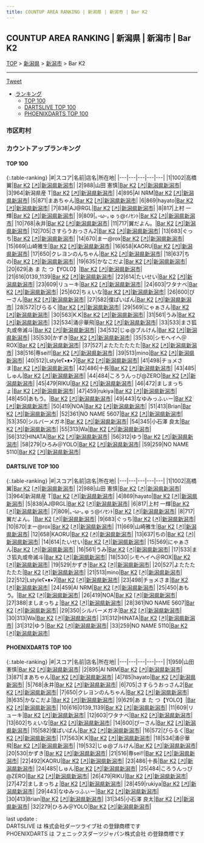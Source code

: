 ```yaml
---
title: COUNTUP AREA RANKING | 新潟県 | 新潟市 | Bar K2
---
```

## COUNTUP AREA RANKING | 新潟県 | 新潟市 | Bar K2

[TOP](/darts/rank/) > [新潟県](/darts/rank/新潟県/) > [新潟市](/darts/rank/新潟県/新潟市/) > Bar K2

___

<a href="https://twitter.com/share?ref_src=twsrc%5Etfw" data-text="COUNTUP AREA RANKING | 新潟県新潟市Bar K2" class="twitter-share-button" data-hashtags="DARTSLIVE,PHOENIXDARTS,darts,ダーツ" data-show-count="false">Tweet</a>

* [ランキング](#カウントアップランキング)
    * [TOP 100](#top-100)
    * [DARTSLIVE TOP 100](#dartslive-top-100)
    * [PHOENIXDARTS TOP 100](#phoenixdarts-top-100)

### 市区町村

<ul>

</ul>

### カウントアップランキング

#### TOP 100



{:.table-ranking}
|#|スコア|名前|店名|所在地|
|---|---|---|---|---|
|1|1002|<span class="rank-name-dl">高橋 翼</span>|<a href="/darts/rank/shops/5e05a9c4b9d588f5a3f63593b5358cc4.html">Bar K2</a> <a href="https://search.dartslive.com/jp/shop/5e05a9c4b9d588f5a3f63593b5358cc4">[↗]</a>|<a href="/darts/rank/新潟県/新潟市">新潟県新潟市</a>|
|2|988|<span class="rank-name-dl">山田 憲慎</span>|<a href="/darts/rank/shops/5e05a9c4b9d588f5a3f63593b5358cc4.html">Bar K2</a> <a href="https://search.dartslive.com/jp/shop/5e05a9c4b9d588f5a3f63593b5358cc4">[↗]</a>|<a href="/darts/rank/新潟県/新潟市">新潟県新潟市</a>|
|3|964|<span class="rank-name-dl">新潟県産 T</span>|<a href="/darts/rank/shops/5e05a9c4b9d588f5a3f63593b5358cc4.html">Bar K2</a> <a href="https://search.dartslive.com/jp/shop/5e05a9c4b9d588f5a3f63593b5358cc4">[↗]</a>|<a href="/darts/rank/新潟県/新潟市">新潟県新潟市</a>|
|4|895|<span class="rank-name-pd">AI NRM</span>|<a href="/darts/rank/shops/81511.html">Bar K2</a> <a href="https://vs.phoenixdarts.com/jp/shop/shopDetailInfo/s_81511?s_seq=81511">[↗]</a>|<a href="/darts/rank/新潟県/新潟市">新潟県新潟市</a>|
|5|871|<span class="rank-name-pd">まあちゃん</span>|<a href="/darts/rank/shops/81511.html">Bar K2</a> <a href="https://vs.phoenixdarts.com/jp/shop/shopDetailInfo/s_81511?s_seq=81511">[↗]</a>|<a href="/darts/rank/新潟県/新潟市">新潟県新潟市</a>|
|6|869|<span class="rank-name-dl">hayato</span>|<a href="/darts/rank/shops/5e05a9c4b9d588f5a3f63593b5358cc4.html">Bar K2</a> <a href="https://search.dartslive.com/jp/shop/5e05a9c4b9d588f5a3f63593b5358cc4">[↗]</a>|<a href="/darts/rank/新潟県/新潟市">新潟県新潟市</a>|
|7|838|<span class="rank-name-dl">AJ@RGL</span>|<a href="/darts/rank/shops/5e05a9c4b9d588f5a3f63593b5358cc4.html">Bar K2</a> <a href="https://search.dartslive.com/jp/shop/5e05a9c4b9d588f5a3f63593b5358cc4">[↗]</a>|<a href="/darts/rank/新潟県/新潟市">新潟県新潟市</a>|
|8|817|<span class="rank-name-dl">上村 一輝</span>|<a href="/darts/rank/shops/5e05a9c4b9d588f5a3f63593b5358cc4.html">Bar K2</a> <a href="https://search.dartslive.com/jp/shop/5e05a9c4b9d588f5a3f63593b5358cc4">[↗]</a>|<a href="/darts/rank/新潟県/新潟市">新潟県新潟市</a>|
|9|809|<span class="rank-name-dl">｡-ω-｡ゅぅ@ｲﾉｾﾝﾄ</span>|<a href="/darts/rank/shops/5e05a9c4b9d588f5a3f63593b5358cc4.html">Bar K2</a> <a href="https://search.dartslive.com/jp/shop/5e05a9c4b9d588f5a3f63593b5358cc4">[↗]</a>|<a href="/darts/rank/新潟県/新潟市">新潟県新潟市</a>|
|10|768|<span class="rank-name-pd">永井</span>|<a href="/darts/rank/shops/81511.html">Bar K2</a> <a href="https://vs.phoenixdarts.com/jp/shop/shopDetailInfo/s_81511?s_seq=81511">[↗]</a>|<a href="/darts/rank/新潟県/新潟市">新潟県新潟市</a>|
|11|717|<span class="rank-name-dl">翼だよん。</span>|<a href="/darts/rank/shops/5e05a9c4b9d588f5a3f63593b5358cc4.html">Bar K2</a> <a href="https://search.dartslive.com/jp/shop/5e05a9c4b9d588f5a3f63593b5358cc4">[↗]</a>|<a href="/darts/rank/新潟県/新潟市">新潟県新潟市</a>|
|12|705|<span class="rank-name-pd">さすらうおっさん2</span>|<a href="/darts/rank/shops/81511.html">Bar K2</a> <a href="https://vs.phoenixdarts.com/jp/shop/shopDetailInfo/s_81511?s_seq=81511">[↗]</a>|<a href="/darts/rank/新潟県/新潟市">新潟県新潟市</a>|
|13|683|<span class="rank-name-dl">ぐっち</span>|<a href="/darts/rank/shops/5e05a9c4b9d588f5a3f63593b5358cc4.html">Bar K2</a> <a href="https://search.dartslive.com/jp/shop/5e05a9c4b9d588f5a3f63593b5358cc4">[↗]</a>|<a href="/darts/rank/新潟県/新潟市">新潟県新潟市</a>|
|14|670|<span class="rank-name-dl">まー@rox</span>|<a href="/darts/rank/shops/5e05a9c4b9d588f5a3f63593b5358cc4.html">Bar K2</a> <a href="https://search.dartslive.com/jp/shop/5e05a9c4b9d588f5a3f63593b5358cc4">[↗]</a>|<a href="/darts/rank/新潟県/新潟市">新潟県新潟市</a>|
|15|669|<span class="rank-name-dl">山崎雅生</span>|<a href="/darts/rank/shops/5e05a9c4b9d588f5a3f63593b5358cc4.html">Bar K2</a> <a href="https://search.dartslive.com/jp/shop/5e05a9c4b9d588f5a3f63593b5358cc4">[↗]</a>|<a href="/darts/rank/新潟県/新潟市">新潟県新潟市</a>|
|16|658|<span class="rank-name-dl">KAORU</span>|<a href="/darts/rank/shops/5e05a9c4b9d588f5a3f63593b5358cc4.html">Bar K2</a> <a href="https://search.dartslive.com/jp/shop/5e05a9c4b9d588f5a3f63593b5358cc4">[↗]</a>|<a href="/darts/rank/新潟県/新潟市">新潟県新潟市</a>|
|17|650|<span class="rank-name-pd">クレヨンのんちゃん</span>|<a href="/darts/rank/shops/81511.html">Bar K2</a> <a href="https://vs.phoenixdarts.com/jp/shop/shopDetailInfo/s_81511?s_seq=81511">[↗]</a>|<a href="/darts/rank/新潟県/新潟市">新潟県新潟市</a>|
|18|637|<span class="rank-name-dl">ちの</span>|<a href="/darts/rank/shops/5e05a9c4b9d588f5a3f63593b5358cc4.html">Bar K2</a> <a href="https://search.dartslive.com/jp/shop/5e05a9c4b9d588f5a3f63593b5358cc4">[↗]</a>|<a href="/darts/rank/新潟県/新潟市">新潟県新潟市</a>|
|19|635|<span class="rank-name-pd">かなこだよ</span>|<a href="/darts/rank/shops/81511.html">Bar K2</a> <a href="https://vs.phoenixdarts.com/jp/shop/shopDetailInfo/s_81511?s_seq=81511">[↗]</a>|<a href="/darts/rank/新潟県/新潟市">新潟県新潟市</a>|
|20|629|<span class="rank-name-pd">あ ま た つ【YOLO】</span>|<a href="/darts/rank/shops/81511.html">Bar K2</a> <a href="https://vs.phoenixdarts.com/jp/shop/shopDetailInfo/s_81511?s_seq=81511">[↗]</a>|<a href="/darts/rank/新潟県/新潟市">新潟県新潟市</a>|
|21|616|<span class="rank-name-pd">0139_1139</span>|<a href="/darts/rank/shops/81511.html">Bar K2</a> <a href="https://vs.phoenixdarts.com/jp/shop/shopDetailInfo/s_81511?s_seq=81511">[↗]</a>|<a href="/darts/rank/新潟県/新潟市">新潟県新潟市</a>|
|22|614|<span class="rank-name-dl">たいせい</span>|<a href="/darts/rank/shops/5e05a9c4b9d588f5a3f63593b5358cc4.html">Bar K2</a> <a href="https://search.dartslive.com/jp/shop/5e05a9c4b9d588f5a3f63593b5358cc4">[↗]</a>|<a href="/darts/rank/新潟県/新潟市">新潟県新潟市</a>|
|23|609|<span class="rank-name-pd">リューキ</span>|<a href="/darts/rank/shops/81511.html">Bar K2</a> <a href="https://vs.phoenixdarts.com/jp/shop/shopDetailInfo/s_81511?s_seq=81511">[↗]</a>|<a href="/darts/rank/新潟県/新潟市">新潟県新潟市</a>|
|24|603|<span class="rank-name-pd">ワタナベ</span>|<a href="/darts/rank/shops/81511.html">Bar K2</a> <a href="https://vs.phoenixdarts.com/jp/shop/shopDetailInfo/s_81511?s_seq=81511">[↗]</a>|<a href="/darts/rank/新潟県/新潟市">新潟県新潟市</a>|
|25|602|<span class="rank-name-pd">ちぇいな</span>|<a href="/darts/rank/shops/81511.html">Bar K2</a> <a href="https://vs.phoenixdarts.com/jp/shop/shopDetailInfo/s_81511?s_seq=81511">[↗]</a>|<a href="/darts/rank/新潟県/新潟市">新潟県新潟市</a>|
|26|600|<span class="rank-name-pd">ぴーさん</span>|<a href="/darts/rank/shops/81511.html">Bar K2</a> <a href="https://vs.phoenixdarts.com/jp/shop/shopDetailInfo/s_81511?s_seq=81511">[↗]</a>|<a href="/darts/rank/新潟県/新潟市">新潟県新潟市</a>|
|27|582|<span class="rank-name-pd">僕ぱいぱん</span>|<a href="/darts/rank/shops/81511.html">Bar K2</a> <a href="https://vs.phoenixdarts.com/jp/shop/shopDetailInfo/s_81511?s_seq=81511">[↗]</a>|<a href="/darts/rank/新潟県/新潟市">新潟県新潟市</a>|
|28|572|<span class="rank-name-pd">ぴらるく</span>|<a href="/darts/rank/shops/81511.html">Bar K2</a> <a href="https://vs.phoenixdarts.com/jp/shop/shopDetailInfo/s_81511?s_seq=81511">[↗]</a>|<a href="/darts/rank/新潟県/新潟市">新潟県新潟市</a>|
|29|569|<span class="rank-name-dl">にゃぁさん</span>|<a href="/darts/rank/shops/5e05a9c4b9d588f5a3f63593b5358cc4.html">Bar K2</a> <a href="https://search.dartslive.com/jp/shop/5e05a9c4b9d588f5a3f63593b5358cc4">[↗]</a>|<a href="/darts/rank/新潟県/新潟市">新潟県新潟市</a>|
|30|563|<span class="rank-name-pd">K.K</span>|<a href="/darts/rank/shops/81511.html">Bar K2</a> <a href="https://vs.phoenixdarts.com/jp/shop/shopDetailInfo/s_81511?s_seq=81511">[↗]</a>|<a href="/darts/rank/新潟県/新潟市">新潟県新潟市</a>|
|31|561|<span class="rank-name-dl">うみ</span>|<a href="/darts/rank/shops/5e05a9c4b9d588f5a3f63593b5358cc4.html">Bar K2</a> <a href="https://search.dartslive.com/jp/shop/5e05a9c4b9d588f5a3f63593b5358cc4">[↗]</a>|<a href="/darts/rank/新潟県/新潟市">新潟県新潟市</a>|
|32|534|<span class="rank-name-pd">涌＠華飛</span>|<a href="/darts/rank/shops/81511.html">Bar K2</a> <a href="https://vs.phoenixdarts.com/jp/shop/shopDetailInfo/s_81511?s_seq=81511">[↗]</a>|<a href="/darts/rank/新潟県/新潟市">新潟県新潟市</a>|
|33|533|<span class="rank-name-dl">まさ狐丸或帝滅斗</span>|<a href="/darts/rank/shops/5e05a9c4b9d588f5a3f63593b5358cc4.html">Bar K2</a> <a href="https://search.dartslive.com/jp/shop/5e05a9c4b9d588f5a3f63593b5358cc4">[↗]</a>|<a href="/darts/rank/新潟県/新潟市">新潟県新潟市</a>|
|34|532|<span class="rank-name-pd">じゅ@ブルけん</span>|<a href="/darts/rank/shops/81511.html">Bar K2</a> <a href="https://vs.phoenixdarts.com/jp/shop/shopDetailInfo/s_81511?s_seq=81511">[↗]</a>|<a href="/darts/rank/新潟県/新潟市">新潟県新潟市</a>|
|35|530|<span class="rank-name-pd">かずき</span>|<a href="/darts/rank/shops/81511.html">Bar K2</a> <a href="https://vs.phoenixdarts.com/jp/shop/shopDetailInfo/s_81511?s_seq=81511">[↗]</a>|<a href="/darts/rank/新潟県/新潟市">新潟県新潟市</a>|
|35|530|<span class="rank-name-dl">シモヘイヘ＠ROX</span>|<a href="/darts/rank/shops/5e05a9c4b9d588f5a3f63593b5358cc4.html">Bar K2</a> <a href="https://search.dartslive.com/jp/shop/5e05a9c4b9d588f5a3f63593b5358cc4">[↗]</a>|<a href="/darts/rank/新潟県/新潟市">新潟県新潟市</a>|
|37|527|<span class="rank-name-dl">よたたたたたた</span>|<a href="/darts/rank/shops/5e05a9c4b9d588f5a3f63593b5358cc4.html">Bar K2</a> <a href="https://search.dartslive.com/jp/shop/5e05a9c4b9d588f5a3f63593b5358cc4">[↗]</a>|<a href="/darts/rank/新潟県/新潟市">新潟県新潟市</a>|
|38|516|<span class="rank-name-pd">専sei!!</span>|<a href="/darts/rank/shops/81511.html">Bar K2</a> <a href="https://vs.phoenixdarts.com/jp/shop/shopDetailInfo/s_81511?s_seq=81511">[↗]</a>|<a href="/darts/rank/新潟県/新潟市">新潟県新潟市</a>|
|39|513|<span class="rank-name-dl">mino</span>|<a href="/darts/rank/shops/5e05a9c4b9d588f5a3f63593b5358cc4.html">Bar K2</a> <a href="https://search.dartslive.com/jp/shop/5e05a9c4b9d588f5a3f63593b5358cc4">[↗]</a>|<a href="/darts/rank/新潟県/新潟市">新潟県新潟市</a>|
|40|512|<span class="rank-name-dl">Lstyleʕ•ᴥ•ʔ</span>|<a href="/darts/rank/shops/5e05a9c4b9d588f5a3f63593b5358cc4.html">Bar K2</a> <a href="https://search.dartslive.com/jp/shop/5e05a9c4b9d588f5a3f63593b5358cc4">[↗]</a>|<a href="/darts/rank/新潟県/新潟市">新潟県新潟市</a>|
|41|498|<span class="rank-name-dl">チョメさま</span>|<a href="/darts/rank/shops/5e05a9c4b9d588f5a3f63593b5358cc4.html">Bar K2</a> <a href="https://search.dartslive.com/jp/shop/5e05a9c4b9d588f5a3f63593b5358cc4">[↗]</a>|<a href="/darts/rank/新潟県/新潟市">新潟県新潟市</a>|
|42|486|<span class="rank-name-pd">十長</span>|<a href="/darts/rank/shops/81511.html">Bar K2</a> <a href="https://vs.phoenixdarts.com/jp/shop/shopDetailInfo/s_81511?s_seq=81511">[↗]</a>|<a href="/darts/rank/新潟県/新潟市">新潟県新潟市</a>|
|43|485|<span class="rank-name-pd">しゅん</span>|<a href="/darts/rank/shops/81511.html">Bar K2</a> <a href="https://vs.phoenixdarts.com/jp/shop/shopDetailInfo/s_81511?s_seq=81511">[↗]</a>|<a href="/darts/rank/新潟県/新潟市">新潟県新潟市</a>|
|44|484|<span class="rank-name-pd">ころうんっぴ@ZERO</span>|<a href="/darts/rank/shops/81511.html">Bar K2</a> <a href="https://vs.phoenixdarts.com/jp/shop/shopDetailInfo/s_81511?s_seq=81511">[↗]</a>|<a href="/darts/rank/新潟県/新潟市">新潟県新潟市</a>|
|45|479|<span class="rank-name-pd">RIKU</span>|<a href="/darts/rank/shops/81511.html">Bar K2</a> <a href="https://vs.phoenixdarts.com/jp/shop/shopDetailInfo/s_81511?s_seq=81511">[↗]</a>|<a href="/darts/rank/新潟県/新潟市">新潟県新潟市</a>|
|46|472|<span class="rank-name-pd">ましまっちょ</span>|<a href="/darts/rank/shops/81511.html">Bar K2</a> <a href="https://vs.phoenixdarts.com/jp/shop/shopDetailInfo/s_81511?s_seq=81511">[↗]</a>|<a href="/darts/rank/新潟県/新潟市">新潟県新潟市</a>|
|47|459|<span class="rank-name-pd">rukiya</span>|<a href="/darts/rank/shops/81511.html">Bar K2</a> <a href="https://vs.phoenixdarts.com/jp/shop/shopDetailInfo/s_81511?s_seq=81511">[↗]</a>|<a href="/darts/rank/新潟県/新潟市">新潟県新潟市</a>|
|48|450|<span class="rank-name-dl">あもう。</span>|<a href="/darts/rank/shops/5e05a9c4b9d588f5a3f63593b5358cc4.html">Bar K2</a> <a href="https://search.dartslive.com/jp/shop/5e05a9c4b9d588f5a3f63593b5358cc4">[↗]</a>|<a href="/darts/rank/新潟県/新潟市">新潟県新潟市</a>|
|49|443|<span class="rank-name-pd">なゆみっふぃー</span>|<a href="/darts/rank/shops/81511.html">Bar K2</a> <a href="https://vs.phoenixdarts.com/jp/shop/shopDetailInfo/s_81511?s_seq=81511">[↗]</a>|<a href="/darts/rank/新潟県/新潟市">新潟県新潟市</a>|
|50|419|<span class="rank-name-dl">NOA</span>|<a href="/darts/rank/shops/5e05a9c4b9d588f5a3f63593b5358cc4.html">Bar K2</a> <a href="https://search.dartslive.com/jp/shop/5e05a9c4b9d588f5a3f63593b5358cc4">[↗]</a>|<a href="/darts/rank/新潟県/新潟市">新潟県新潟市</a>|
|51|413|<span class="rank-name-pd">Brian</span>|<a href="/darts/rank/shops/81511.html">Bar K2</a> <a href="https://vs.phoenixdarts.com/jp/shop/shopDetailInfo/s_81511?s_seq=81511">[↗]</a>|<a href="/darts/rank/新潟県/新潟市">新潟県新潟市</a>|
|52|361|<span class="rank-name-dl">NO NAME 5607</span>|<a href="/darts/rank/shops/5e05a9c4b9d588f5a3f63593b5358cc4.html">Bar K2</a> <a href="https://search.dartslive.com/jp/shop/5e05a9c4b9d588f5a3f63593b5358cc4">[↗]</a>|<a href="/darts/rank/新潟県/新潟市">新潟県新潟市</a>|
|53|350|<span class="rank-name-dl">シルバーメガネ</span>|<a href="/darts/rank/shops/5e05a9c4b9d588f5a3f63593b5358cc4.html">Bar K2</a> <a href="https://search.dartslive.com/jp/shop/5e05a9c4b9d588f5a3f63593b5358cc4">[↗]</a>|<a href="/darts/rank/新潟県/新潟市">新潟県新潟市</a>|
|54|345|<span class="rank-name-pd"><span class="pro-icon-pd"></span>小石澤 良太</span>|<a href="/darts/rank/shops/81511.html">Bar K2</a> <a href="https://vs.phoenixdarts.com/jp/shop/shopDetailInfo/s_81511?s_seq=81511">[↗]</a>|<a href="/darts/rank/新潟県/新潟市">新潟県新潟市</a>|
|55|313|<span class="rank-name-dl">Wa</span>|<a href="/darts/rank/shops/5e05a9c4b9d588f5a3f63593b5358cc4.html">Bar K2</a> <a href="https://search.dartslive.com/jp/shop/5e05a9c4b9d588f5a3f63593b5358cc4">[↗]</a>|<a href="/darts/rank/新潟県/新潟市">新潟県新潟市</a>|
|56|312|<span class="rank-name-dl">HINATA</span>|<a href="/darts/rank/shops/5e05a9c4b9d588f5a3f63593b5358cc4.html">Bar K2</a> <a href="https://search.dartslive.com/jp/shop/5e05a9c4b9d588f5a3f63593b5358cc4">[↗]</a>|<a href="/darts/rank/新潟県/新潟市">新潟県新潟市</a>|
|56|312|<span class="rank-name-dl">ゆう</span>|<a href="/darts/rank/shops/5e05a9c4b9d588f5a3f63593b5358cc4.html">Bar K2</a> <a href="https://search.dartslive.com/jp/shop/5e05a9c4b9d588f5a3f63593b5358cc4">[↗]</a>|<a href="/darts/rank/新潟県/新潟市">新潟県新潟市</a>|
|58|279|<span class="rank-name-pd">ひろみ＠YOLO</span>|<a href="/darts/rank/shops/81511.html">Bar K2</a> <a href="https://vs.phoenixdarts.com/jp/shop/shopDetailInfo/s_81511?s_seq=81511">[↗]</a>|<a href="/darts/rank/新潟県/新潟市">新潟県新潟市</a>|
|59|259|<span class="rank-name-dl">NO NAME 5110</span>|<a href="/darts/rank/shops/5e05a9c4b9d588f5a3f63593b5358cc4.html">Bar K2</a> <a href="https://search.dartslive.com/jp/shop/5e05a9c4b9d588f5a3f63593b5358cc4">[↗]</a>|<a href="/darts/rank/新潟県/新潟市">新潟県新潟市</a>|


#### DARTSLIVE TOP 100



{:.table-ranking}
|#|スコア|名前|店名|所在地|
|---|---|---|---|---|
|1|1002|<span class="rank-name-dl">高橋 翼</span>|<a href="/darts/rank/shops/5e05a9c4b9d588f5a3f63593b5358cc4.html">Bar K2</a> <a href="https://search.dartslive.com/jp/shop/5e05a9c4b9d588f5a3f63593b5358cc4">[↗]</a>|<a href="/darts/rank/新潟県/新潟市">新潟県新潟市</a>|
|2|988|<span class="rank-name-dl">山田 憲慎</span>|<a href="/darts/rank/shops/5e05a9c4b9d588f5a3f63593b5358cc4.html">Bar K2</a> <a href="https://search.dartslive.com/jp/shop/5e05a9c4b9d588f5a3f63593b5358cc4">[↗]</a>|<a href="/darts/rank/新潟県/新潟市">新潟県新潟市</a>|
|3|964|<span class="rank-name-dl">新潟県産 T</span>|<a href="/darts/rank/shops/5e05a9c4b9d588f5a3f63593b5358cc4.html">Bar K2</a> <a href="https://search.dartslive.com/jp/shop/5e05a9c4b9d588f5a3f63593b5358cc4">[↗]</a>|<a href="/darts/rank/新潟県/新潟市">新潟県新潟市</a>|
|4|869|<span class="rank-name-dl">hayato</span>|<a href="/darts/rank/shops/5e05a9c4b9d588f5a3f63593b5358cc4.html">Bar K2</a> <a href="https://search.dartslive.com/jp/shop/5e05a9c4b9d588f5a3f63593b5358cc4">[↗]</a>|<a href="/darts/rank/新潟県/新潟市">新潟県新潟市</a>|
|5|838|<span class="rank-name-dl">AJ@RGL</span>|<a href="/darts/rank/shops/5e05a9c4b9d588f5a3f63593b5358cc4.html">Bar K2</a> <a href="https://search.dartslive.com/jp/shop/5e05a9c4b9d588f5a3f63593b5358cc4">[↗]</a>|<a href="/darts/rank/新潟県/新潟市">新潟県新潟市</a>|
|6|817|<span class="rank-name-dl">上村 一輝</span>|<a href="/darts/rank/shops/5e05a9c4b9d588f5a3f63593b5358cc4.html">Bar K2</a> <a href="https://search.dartslive.com/jp/shop/5e05a9c4b9d588f5a3f63593b5358cc4">[↗]</a>|<a href="/darts/rank/新潟県/新潟市">新潟県新潟市</a>|
|7|809|<span class="rank-name-dl">｡-ω-｡ゅぅ@ｲﾉｾﾝﾄ</span>|<a href="/darts/rank/shops/5e05a9c4b9d588f5a3f63593b5358cc4.html">Bar K2</a> <a href="https://search.dartslive.com/jp/shop/5e05a9c4b9d588f5a3f63593b5358cc4">[↗]</a>|<a href="/darts/rank/新潟県/新潟市">新潟県新潟市</a>|
|8|717|<span class="rank-name-dl">翼だよん。</span>|<a href="/darts/rank/shops/5e05a9c4b9d588f5a3f63593b5358cc4.html">Bar K2</a> <a href="https://search.dartslive.com/jp/shop/5e05a9c4b9d588f5a3f63593b5358cc4">[↗]</a>|<a href="/darts/rank/新潟県/新潟市">新潟県新潟市</a>|
|9|683|<span class="rank-name-dl">ぐっち</span>|<a href="/darts/rank/shops/5e05a9c4b9d588f5a3f63593b5358cc4.html">Bar K2</a> <a href="https://search.dartslive.com/jp/shop/5e05a9c4b9d588f5a3f63593b5358cc4">[↗]</a>|<a href="/darts/rank/新潟県/新潟市">新潟県新潟市</a>|
|10|670|<span class="rank-name-dl">まー@rox</span>|<a href="/darts/rank/shops/5e05a9c4b9d588f5a3f63593b5358cc4.html">Bar K2</a> <a href="https://search.dartslive.com/jp/shop/5e05a9c4b9d588f5a3f63593b5358cc4">[↗]</a>|<a href="/darts/rank/新潟県/新潟市">新潟県新潟市</a>|
|11|669|<span class="rank-name-dl">山崎雅生</span>|<a href="/darts/rank/shops/5e05a9c4b9d588f5a3f63593b5358cc4.html">Bar K2</a> <a href="https://search.dartslive.com/jp/shop/5e05a9c4b9d588f5a3f63593b5358cc4">[↗]</a>|<a href="/darts/rank/新潟県/新潟市">新潟県新潟市</a>|
|12|658|<span class="rank-name-dl">KAORU</span>|<a href="/darts/rank/shops/5e05a9c4b9d588f5a3f63593b5358cc4.html">Bar K2</a> <a href="https://search.dartslive.com/jp/shop/5e05a9c4b9d588f5a3f63593b5358cc4">[↗]</a>|<a href="/darts/rank/新潟県/新潟市">新潟県新潟市</a>|
|13|637|<span class="rank-name-dl">ちの</span>|<a href="/darts/rank/shops/5e05a9c4b9d588f5a3f63593b5358cc4.html">Bar K2</a> <a href="https://search.dartslive.com/jp/shop/5e05a9c4b9d588f5a3f63593b5358cc4">[↗]</a>|<a href="/darts/rank/新潟県/新潟市">新潟県新潟市</a>|
|14|614|<span class="rank-name-dl">たいせい</span>|<a href="/darts/rank/shops/5e05a9c4b9d588f5a3f63593b5358cc4.html">Bar K2</a> <a href="https://search.dartslive.com/jp/shop/5e05a9c4b9d588f5a3f63593b5358cc4">[↗]</a>|<a href="/darts/rank/新潟県/新潟市">新潟県新潟市</a>|
|15|569|<span class="rank-name-dl">にゃぁさん</span>|<a href="/darts/rank/shops/5e05a9c4b9d588f5a3f63593b5358cc4.html">Bar K2</a> <a href="https://search.dartslive.com/jp/shop/5e05a9c4b9d588f5a3f63593b5358cc4">[↗]</a>|<a href="/darts/rank/新潟県/新潟市">新潟県新潟市</a>|
|16|561|<span class="rank-name-dl">うみ</span>|<a href="/darts/rank/shops/5e05a9c4b9d588f5a3f63593b5358cc4.html">Bar K2</a> <a href="https://search.dartslive.com/jp/shop/5e05a9c4b9d588f5a3f63593b5358cc4">[↗]</a>|<a href="/darts/rank/新潟県/新潟市">新潟県新潟市</a>|
|17|533|<span class="rank-name-dl">まさ狐丸或帝滅斗</span>|<a href="/darts/rank/shops/5e05a9c4b9d588f5a3f63593b5358cc4.html">Bar K2</a> <a href="https://search.dartslive.com/jp/shop/5e05a9c4b9d588f5a3f63593b5358cc4">[↗]</a>|<a href="/darts/rank/新潟県/新潟市">新潟県新潟市</a>|
|18|530|<span class="rank-name-dl">シモヘイヘ＠ROX</span>|<a href="/darts/rank/shops/5e05a9c4b9d588f5a3f63593b5358cc4.html">Bar K2</a> <a href="https://search.dartslive.com/jp/shop/5e05a9c4b9d588f5a3f63593b5358cc4">[↗]</a>|<a href="/darts/rank/新潟県/新潟市">新潟県新潟市</a>|
|19|529|<span class="rank-name-dl">かずき</span>|<a href="/darts/rank/shops/5e05a9c4b9d588f5a3f63593b5358cc4.html">Bar K2</a> <a href="https://search.dartslive.com/jp/shop/5e05a9c4b9d588f5a3f63593b5358cc4">[↗]</a>|<a href="/darts/rank/新潟県/新潟市">新潟県新潟市</a>|
|20|527|<span class="rank-name-dl">よたたたたたた</span>|<a href="/darts/rank/shops/5e05a9c4b9d588f5a3f63593b5358cc4.html">Bar K2</a> <a href="https://search.dartslive.com/jp/shop/5e05a9c4b9d588f5a3f63593b5358cc4">[↗]</a>|<a href="/darts/rank/新潟県/新潟市">新潟県新潟市</a>|
|21|513|<span class="rank-name-dl">mino</span>|<a href="/darts/rank/shops/5e05a9c4b9d588f5a3f63593b5358cc4.html">Bar K2</a> <a href="https://search.dartslive.com/jp/shop/5e05a9c4b9d588f5a3f63593b5358cc4">[↗]</a>|<a href="/darts/rank/新潟県/新潟市">新潟県新潟市</a>|
|22|512|<span class="rank-name-dl">Lstyleʕ•ᴥ•ʔ</span>|<a href="/darts/rank/shops/5e05a9c4b9d588f5a3f63593b5358cc4.html">Bar K2</a> <a href="https://search.dartslive.com/jp/shop/5e05a9c4b9d588f5a3f63593b5358cc4">[↗]</a>|<a href="/darts/rank/新潟県/新潟市">新潟県新潟市</a>|
|23|498|<span class="rank-name-dl">チョメさま</span>|<a href="/darts/rank/shops/5e05a9c4b9d588f5a3f63593b5358cc4.html">Bar K2</a> <a href="https://search.dartslive.com/jp/shop/5e05a9c4b9d588f5a3f63593b5358cc4">[↗]</a>|<a href="/darts/rank/新潟県/新潟市">新潟県新潟市</a>|
|24|459|<span class="rank-name-dl">AI NRM</span>|<a href="/darts/rank/shops/5e05a9c4b9d588f5a3f63593b5358cc4.html">Bar K2</a> <a href="https://search.dartslive.com/jp/shop/5e05a9c4b9d588f5a3f63593b5358cc4">[↗]</a>|<a href="/darts/rank/新潟県/新潟市">新潟県新潟市</a>|
|25|450|<span class="rank-name-dl">あもう。</span>|<a href="/darts/rank/shops/5e05a9c4b9d588f5a3f63593b5358cc4.html">Bar K2</a> <a href="https://search.dartslive.com/jp/shop/5e05a9c4b9d588f5a3f63593b5358cc4">[↗]</a>|<a href="/darts/rank/新潟県/新潟市">新潟県新潟市</a>|
|26|419|<span class="rank-name-dl">NOA</span>|<a href="/darts/rank/shops/5e05a9c4b9d588f5a3f63593b5358cc4.html">Bar K2</a> <a href="https://search.dartslive.com/jp/shop/5e05a9c4b9d588f5a3f63593b5358cc4">[↗]</a>|<a href="/darts/rank/新潟県/新潟市">新潟県新潟市</a>|
|27|388|<span class="rank-name-dl">ましまっちょ</span>|<a href="/darts/rank/shops/5e05a9c4b9d588f5a3f63593b5358cc4.html">Bar K2</a> <a href="https://search.dartslive.com/jp/shop/5e05a9c4b9d588f5a3f63593b5358cc4">[↗]</a>|<a href="/darts/rank/新潟県/新潟市">新潟県新潟市</a>|
|28|361|<span class="rank-name-dl">NO NAME 5607</span>|<a href="/darts/rank/shops/5e05a9c4b9d588f5a3f63593b5358cc4.html">Bar K2</a> <a href="https://search.dartslive.com/jp/shop/5e05a9c4b9d588f5a3f63593b5358cc4">[↗]</a>|<a href="/darts/rank/新潟県/新潟市">新潟県新潟市</a>|
|29|350|<span class="rank-name-dl">シルバーメガネ</span>|<a href="/darts/rank/shops/5e05a9c4b9d588f5a3f63593b5358cc4.html">Bar K2</a> <a href="https://search.dartslive.com/jp/shop/5e05a9c4b9d588f5a3f63593b5358cc4">[↗]</a>|<a href="/darts/rank/新潟県/新潟市">新潟県新潟市</a>|
|30|313|<span class="rank-name-dl">Wa</span>|<a href="/darts/rank/shops/5e05a9c4b9d588f5a3f63593b5358cc4.html">Bar K2</a> <a href="https://search.dartslive.com/jp/shop/5e05a9c4b9d588f5a3f63593b5358cc4">[↗]</a>|<a href="/darts/rank/新潟県/新潟市">新潟県新潟市</a>|
|31|312|<span class="rank-name-dl">HINATA</span>|<a href="/darts/rank/shops/5e05a9c4b9d588f5a3f63593b5358cc4.html">Bar K2</a> <a href="https://search.dartslive.com/jp/shop/5e05a9c4b9d588f5a3f63593b5358cc4">[↗]</a>|<a href="/darts/rank/新潟県/新潟市">新潟県新潟市</a>|
|31|312|<span class="rank-name-dl">ゆう</span>|<a href="/darts/rank/shops/5e05a9c4b9d588f5a3f63593b5358cc4.html">Bar K2</a> <a href="https://search.dartslive.com/jp/shop/5e05a9c4b9d588f5a3f63593b5358cc4">[↗]</a>|<a href="/darts/rank/新潟県/新潟市">新潟県新潟市</a>|
|33|259|<span class="rank-name-dl">NO NAME 5110</span>|<a href="/darts/rank/shops/5e05a9c4b9d588f5a3f63593b5358cc4.html">Bar K2</a> <a href="https://search.dartslive.com/jp/shop/5e05a9c4b9d588f5a3f63593b5358cc4">[↗]</a>|<a href="/darts/rank/新潟県/新潟市">新潟県新潟市</a>|


#### PHOENIXDARTS TOP 100



{:.table-ranking}
|#|スコア|名前|店名|所在地|
|---|---|---|---|---|
|1|959|<span class="rank-name-pd"><span class="pro-icon-pd"></span>山田 憲慎</span>|<a href="/darts/rank/shops/81511.html">Bar K2</a> <a href="https://vs.phoenixdarts.com/jp/shop/shopDetailInfo/s_81511?s_seq=81511">[↗]</a>|<a href="/darts/rank/新潟県/新潟市">新潟県新潟市</a>|
|2|895|<span class="rank-name-pd">AI NRM</span>|<a href="/darts/rank/shops/81511.html">Bar K2</a> <a href="https://vs.phoenixdarts.com/jp/shop/shopDetailInfo/s_81511?s_seq=81511">[↗]</a>|<a href="/darts/rank/新潟県/新潟市">新潟県新潟市</a>|
|3|871|<span class="rank-name-pd">まあちゃん</span>|<a href="/darts/rank/shops/81511.html">Bar K2</a> <a href="https://vs.phoenixdarts.com/jp/shop/shopDetailInfo/s_81511?s_seq=81511">[↗]</a>|<a href="/darts/rank/新潟県/新潟市">新潟県新潟市</a>|
|4|785|<span class="rank-name-pd">hayato</span>|<a href="/darts/rank/shops/81511.html">Bar K2</a> <a href="https://vs.phoenixdarts.com/jp/shop/shopDetailInfo/s_81511?s_seq=81511">[↗]</a>|<a href="/darts/rank/新潟県/新潟市">新潟県新潟市</a>|
|5|768|<span class="rank-name-pd">永井</span>|<a href="/darts/rank/shops/81511.html">Bar K2</a> <a href="https://vs.phoenixdarts.com/jp/shop/shopDetailInfo/s_81511?s_seq=81511">[↗]</a>|<a href="/darts/rank/新潟県/新潟市">新潟県新潟市</a>|
|6|705|<span class="rank-name-pd">さすらうおっさん2</span>|<a href="/darts/rank/shops/81511.html">Bar K2</a> <a href="https://vs.phoenixdarts.com/jp/shop/shopDetailInfo/s_81511?s_seq=81511">[↗]</a>|<a href="/darts/rank/新潟県/新潟市">新潟県新潟市</a>|
|7|650|<span class="rank-name-pd">クレヨンのんちゃん</span>|<a href="/darts/rank/shops/81511.html">Bar K2</a> <a href="https://vs.phoenixdarts.com/jp/shop/shopDetailInfo/s_81511?s_seq=81511">[↗]</a>|<a href="/darts/rank/新潟県/新潟市">新潟県新潟市</a>|
|8|635|<span class="rank-name-pd">かなこだよ</span>|<a href="/darts/rank/shops/81511.html">Bar K2</a> <a href="https://vs.phoenixdarts.com/jp/shop/shopDetailInfo/s_81511?s_seq=81511">[↗]</a>|<a href="/darts/rank/新潟県/新潟市">新潟県新潟市</a>|
|9|629|<span class="rank-name-pd">あ ま た つ【YOLO】</span>|<a href="/darts/rank/shops/81511.html">Bar K2</a> <a href="https://vs.phoenixdarts.com/jp/shop/shopDetailInfo/s_81511?s_seq=81511">[↗]</a>|<a href="/darts/rank/新潟県/新潟市">新潟県新潟市</a>|
|10|616|<span class="rank-name-pd">0139_1139</span>|<a href="/darts/rank/shops/81511.html">Bar K2</a> <a href="https://vs.phoenixdarts.com/jp/shop/shopDetailInfo/s_81511?s_seq=81511">[↗]</a>|<a href="/darts/rank/新潟県/新潟市">新潟県新潟市</a>|
|11|609|<span class="rank-name-pd">リューキ</span>|<a href="/darts/rank/shops/81511.html">Bar K2</a> <a href="https://vs.phoenixdarts.com/jp/shop/shopDetailInfo/s_81511?s_seq=81511">[↗]</a>|<a href="/darts/rank/新潟県/新潟市">新潟県新潟市</a>|
|12|603|<span class="rank-name-pd">ワタナベ</span>|<a href="/darts/rank/shops/81511.html">Bar K2</a> <a href="https://vs.phoenixdarts.com/jp/shop/shopDetailInfo/s_81511?s_seq=81511">[↗]</a>|<a href="/darts/rank/新潟県/新潟市">新潟県新潟市</a>|
|13|602|<span class="rank-name-pd">ちぇいな</span>|<a href="/darts/rank/shops/81511.html">Bar K2</a> <a href="https://vs.phoenixdarts.com/jp/shop/shopDetailInfo/s_81511?s_seq=81511">[↗]</a>|<a href="/darts/rank/新潟県/新潟市">新潟県新潟市</a>|
|14|600|<span class="rank-name-pd">ぴーさん</span>|<a href="/darts/rank/shops/81511.html">Bar K2</a> <a href="https://vs.phoenixdarts.com/jp/shop/shopDetailInfo/s_81511?s_seq=81511">[↗]</a>|<a href="/darts/rank/新潟県/新潟市">新潟県新潟市</a>|
|15|582|<span class="rank-name-pd">僕ぱいぱん</span>|<a href="/darts/rank/shops/81511.html">Bar K2</a> <a href="https://vs.phoenixdarts.com/jp/shop/shopDetailInfo/s_81511?s_seq=81511">[↗]</a>|<a href="/darts/rank/新潟県/新潟市">新潟県新潟市</a>|
|16|572|<span class="rank-name-pd">ぴらるく</span>|<a href="/darts/rank/shops/81511.html">Bar K2</a> <a href="https://vs.phoenixdarts.com/jp/shop/shopDetailInfo/s_81511?s_seq=81511">[↗]</a>|<a href="/darts/rank/新潟県/新潟市">新潟県新潟市</a>|
|17|563|<span class="rank-name-pd">K.K</span>|<a href="/darts/rank/shops/81511.html">Bar K2</a> <a href="https://vs.phoenixdarts.com/jp/shop/shopDetailInfo/s_81511?s_seq=81511">[↗]</a>|<a href="/darts/rank/新潟県/新潟市">新潟県新潟市</a>|
|18|534|<span class="rank-name-pd">涌＠華飛</span>|<a href="/darts/rank/shops/81511.html">Bar K2</a> <a href="https://vs.phoenixdarts.com/jp/shop/shopDetailInfo/s_81511?s_seq=81511">[↗]</a>|<a href="/darts/rank/新潟県/新潟市">新潟県新潟市</a>|
|19|532|<span class="rank-name-pd">じゅ@ブルけん</span>|<a href="/darts/rank/shops/81511.html">Bar K2</a> <a href="https://vs.phoenixdarts.com/jp/shop/shopDetailInfo/s_81511?s_seq=81511">[↗]</a>|<a href="/darts/rank/新潟県/新潟市">新潟県新潟市</a>|
|20|530|<span class="rank-name-pd">かずき</span>|<a href="/darts/rank/shops/81511.html">Bar K2</a> <a href="https://vs.phoenixdarts.com/jp/shop/shopDetailInfo/s_81511?s_seq=81511">[↗]</a>|<a href="/darts/rank/新潟県/新潟市">新潟県新潟市</a>|
|21|516|<span class="rank-name-pd">専sei!!</span>|<a href="/darts/rank/shops/81511.html">Bar K2</a> <a href="https://vs.phoenixdarts.com/jp/shop/shopDetailInfo/s_81511?s_seq=81511">[↗]</a>|<a href="/darts/rank/新潟県/新潟市">新潟県新潟市</a>|
|22|492|<span class="rank-name-pd">KAORU</span>|<a href="/darts/rank/shops/81511.html">Bar K2</a> <a href="https://vs.phoenixdarts.com/jp/shop/shopDetailInfo/s_81511?s_seq=81511">[↗]</a>|<a href="/darts/rank/新潟県/新潟市">新潟県新潟市</a>|
|23|486|<span class="rank-name-pd">十長</span>|<a href="/darts/rank/shops/81511.html">Bar K2</a> <a href="https://vs.phoenixdarts.com/jp/shop/shopDetailInfo/s_81511?s_seq=81511">[↗]</a>|<a href="/darts/rank/新潟県/新潟市">新潟県新潟市</a>|
|24|485|<span class="rank-name-pd">しゅん</span>|<a href="/darts/rank/shops/81511.html">Bar K2</a> <a href="https://vs.phoenixdarts.com/jp/shop/shopDetailInfo/s_81511?s_seq=81511">[↗]</a>|<a href="/darts/rank/新潟県/新潟市">新潟県新潟市</a>|
|25|484|<span class="rank-name-pd">ころうんっぴ@ZERO</span>|<a href="/darts/rank/shops/81511.html">Bar K2</a> <a href="https://vs.phoenixdarts.com/jp/shop/shopDetailInfo/s_81511?s_seq=81511">[↗]</a>|<a href="/darts/rank/新潟県/新潟市">新潟県新潟市</a>|
|26|479|<span class="rank-name-pd">RIKU</span>|<a href="/darts/rank/shops/81511.html">Bar K2</a> <a href="https://vs.phoenixdarts.com/jp/shop/shopDetailInfo/s_81511?s_seq=81511">[↗]</a>|<a href="/darts/rank/新潟県/新潟市">新潟県新潟市</a>|
|27|472|<span class="rank-name-pd">ましまっちょ</span>|<a href="/darts/rank/shops/81511.html">Bar K2</a> <a href="https://vs.phoenixdarts.com/jp/shop/shopDetailInfo/s_81511?s_seq=81511">[↗]</a>|<a href="/darts/rank/新潟県/新潟市">新潟県新潟市</a>|
|28|459|<span class="rank-name-pd">rukiya</span>|<a href="/darts/rank/shops/81511.html">Bar K2</a> <a href="https://vs.phoenixdarts.com/jp/shop/shopDetailInfo/s_81511?s_seq=81511">[↗]</a>|<a href="/darts/rank/新潟県/新潟市">新潟県新潟市</a>|
|29|443|<span class="rank-name-pd">なゆみっふぃー</span>|<a href="/darts/rank/shops/81511.html">Bar K2</a> <a href="https://vs.phoenixdarts.com/jp/shop/shopDetailInfo/s_81511?s_seq=81511">[↗]</a>|<a href="/darts/rank/新潟県/新潟市">新潟県新潟市</a>|
|30|413|<span class="rank-name-pd">Brian</span>|<a href="/darts/rank/shops/81511.html">Bar K2</a> <a href="https://vs.phoenixdarts.com/jp/shop/shopDetailInfo/s_81511?s_seq=81511">[↗]</a>|<a href="/darts/rank/新潟県/新潟市">新潟県新潟市</a>|
|31|345|<span class="rank-name-pd"><span class="pro-icon-pd"></span>小石澤 良太</span>|<a href="/darts/rank/shops/81511.html">Bar K2</a> <a href="https://vs.phoenixdarts.com/jp/shop/shopDetailInfo/s_81511?s_seq=81511">[↗]</a>|<a href="/darts/rank/新潟県/新潟市">新潟県新潟市</a>|
|32|279|<span class="rank-name-pd">ひろみ＠YOLO</span>|<a href="/darts/rank/shops/81511.html">Bar K2</a> <a href="https://vs.phoenixdarts.com/jp/shop/shopDetailInfo/s_81511?s_seq=81511">[↗]</a>|<a href="/darts/rank/新潟県/新潟市">新潟県新潟市</a>|


<div class="footer border-top border-gray-light mt-5 pt-3 text-right text-gray">
    last update : <span style="font-weight: italic" id="foot_last_modified"></span><br />
    DARTSLIVE は 株式会社ダーツライブ社 の登録商標です<br />
    PHOENIXDARTS は フェニックスダーツジャパン株式会社 の登録商標です<br />
</div>

<script src="https://cdnjs.cloudflare.com/ajax/libs/jquery.tablesorter/2.31.3/js/jquery.tablesorter.min.js" integrity="sha512-qzgd5cYSZcosqpzpn7zF2ZId8f/8CHmFKZ8j7mU4OUXTNRd5g+ZHBPsgKEwoqxCtdQvExE5LprwwPAgoicguNg==" crossorigin="anonymous" referrerpolicy="no-referrer"></script>
<link rel="stylesheet" href="https://cdnjs.cloudflare.com/ajax/libs/jquery.tablesorter/2.31.3/css/theme.default.min.css" integrity="sha512-wghhOJkjQX0Lh3NSWvNKeZ0ZpNn+SPVXX1Qyc9OCaogADktxrBiBdKGDoqVUOyhStvMBmJQ8ZdMHiR3wuEq8+w==" crossorigin="anonymous" referrerpolicy="no-referrer" />
<script>
$(function() {
    $(".table-ranking").tablesorter({sortList:[[0, 0]]});
    $("#foot_last_modified").text(formatDate(new Date(document.lastModified), 'yyyy-MM-dd HH:mm:ss'));
});
</script>

<script async src="https://platform.twitter.com/widgets.js" charset="utf-8"></script>